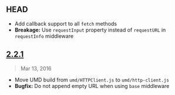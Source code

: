 ## HEAD

- Add callback support to all `fetch` methods
- **Breakage:** Use `requestInput` property instead of `requestURL` in `requestInfo`
  middleware

[HEAD]: https://github.com/mjackson/http-client/compare/latest...HEAD

## [2.2.1]
> Mar 13, 2016

- Move UMD build from `umd/HTTPClient.js` to `umd/http-client.js`
- **Bugfix:** Do not append empty URL when using `base` middleware

[2.2.1]: https://github.com/mjackson/http-client/compare/v2.2.0...v2.2.1
